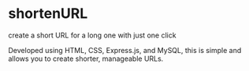 # shortenURL
create a short URL for a long one with just one click

Developed using HTML, CSS, Express.js, and MySQL, this is simple and allows you to create shorter, manageable URLs.
